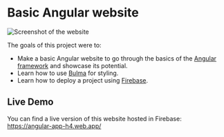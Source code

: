 # Basic Angular website
![Screenshot of the website](https://user-images.githubusercontent.com/24983230/134813196-e0bebb73-ee9c-428d-aff4-c2b70bf213c1.png)

The goals of this project were to:
* Make a basic Angular website to go through the basics of the [Angular framework](https://angular.io/) and showcase its potential.
* Learn how to use [Bulma](https://bulma.io/) for styling.
* Learn how to deploy a project using [Firebase](https://firebase.google.com/).

## Live Demo
You can find a live version of this website hosted in Firebase:
https://angular-app-h4.web.app/
